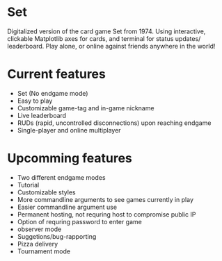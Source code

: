 # Set

Digitalized version of the card game Set from 1974. Using interactive, clickable Matplotlib axes for cards, and terminal for status updates/ leaderboard. Play alone, or online against friends anywhere in the world!

# Current features
- Set (No endgame mode)
- Easy to play
- Customizable game-tag and in-game nickname
- Live leaderboard
- RUDs (rapid, uncontrolled disconnections) upon reaching endgame
- Single-player and online multiplayer

# Upcomming features
- Two different endgame modes
- Tutorial
- Customizable styles
- More commandline arguments to see games currently in play
- Easier commandline argument use
- Permanent hosting, not requring host to compromise public IP
- Option of requring password to enter game
- observer mode
- Suggetions/bug-rapporting
- Pizza delivery
- Tournament mode
